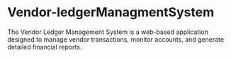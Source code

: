 # Vendor-ledgerManagmentSystem
The Vendor Ledger Management System is a web-based application designed to manage vendor transactions, monitor accounts, and generate detailed financial reports. 
